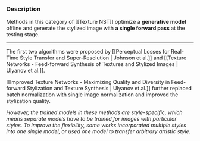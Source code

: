 ### Description

Methods in this category of [[Texture NST]] optimize a **generative model** offline and generate the stylized image with **a single forward pass** at the testing stage.

---

The first two algorithms were proposed by [[Perceptual Losses for Real-Time Style Transfer and Super-Resolution | Johnson et al.]] and [[Texture Networks - Feed-forward Synthesis of Textures and Stylized Images | Ulyanov et al.]]. 

[[Improved Texture Networks - Maximizing Quality and Diversity in Feed-forward Stylization and Texture Synthesis | Ulyanov et al.]] further replaced batch normalization with single image normalization and improved the stylization quality.

*However, the trained models in these methods are style-specific, which means separate models have to be trained for images with particular styles. To improve the flexibility, some works incorporated multiple styles into one single model, or used one model to transfer arbitrary artistic style.*